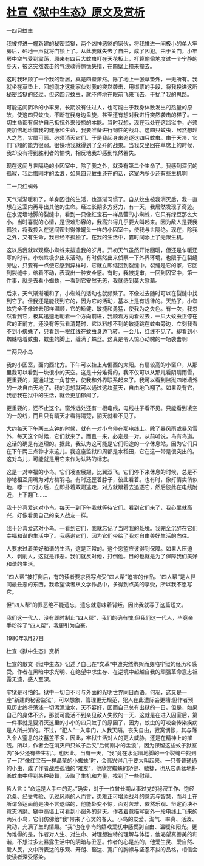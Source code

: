 # [杜宣《狱中生态》原文及赏析](https://www.vrrw.net/wx/11141.html)

一四只蚊虫

我被押进一幢新建的秘密监狱，两个凶神恶煞的家伙，将我推进一间极小的单人牢房后，砰地一声就将门锁上了。从此我就失去了自由，成了囚犯。由于关门，小牢房中空气受到震荡，原来有四只大蚊虫叮在天花板上，打算偷偷地度过一个宁静的冬天，被这突然袭击的气浪骇得惊慌失措，在四壁上撞来撞去。

这时我环顾了一个我的新居，真是四壁萧然。除了地上一张草垫外，一无所有。我就坐在草垫上，回想刚才这批家伙对我的突然袭击，用绑票的手段，将我投进这所秘密监狱的经过。但这四只蚊虫，就不停地在眼前飞来飞去，干扰了我的思路。

可能这间阴冷的小牢房，长期没有住过人，也可能由于我身体散发出的热量的原故，使这四只蚊虫，不断在我身边盘旋，甚至还有想对我进行突然袭击的样子。一切生命都有保护自己抵抗外来侵掠的本能。当时我想，现在我处在这监狱中，必须要加倍地珍惜我的健康和生命，我要准备进行韧性的战斗。这四只蚊虫，居然想趁人之危，实属可恶。必须消灭它们。于是我起身来追逐这四只蚊虫。由于天冷，它们飞翔的能力很弱。很快地我就得到了全歼的战果。当我又坐回在草席上的时候，我却没有得到胜利者的愉快，相反地我却感到怅然若失。

现在这间与世隔绝的小囚室中，除了我之外，就没有第二个生命了。我感到深沉的孤寂，我后悔刚才的孟浪，如果四只蚊虫还在的话，这室内多少还有些生机啊!



二一只红蜘蛛

天气渐渐暖和了，单身囚徒的生活，也逐渐习惯了。自从蚊虫被我消灭后，我一直想在这室内再寻出其他的生命。经过长期多方努力，有一天，我居然发现了奇迹。在水泥墙地脚的裂缝中，看到一只像红宝石一样晶莹的小蜘蛛，它只有绿豆那么大小。当时喜悦的心情，是很难形容的，我高兴得几乎要大叫起来。因为敌人是要我孤独，将我投入在这间密封得像罐头一样的小囚室中，使我与世隔绝。现在，除我之外，又有生命，我已经不孤独了。在我的生活中，霎时间添上了无限生机。

这以后我就以观察小蜘蛛来排遣我的岁月。开初天气虽然开始回暖，但还是乍暖还寒的时节。小蜘蛛极少出来活动，有时偶然出来侦察一下外界环境，也限于在裂缝旁边，只要有一点使它感到异样时，它就立即缩回到裂缝中。裂缝是它的家，它回到裂缝中，缩着不动，表现出一种安全感。有时，我被提审，一回到囚室中，第一件事，就是去看小蜘蛛，一看到它安然无恙，我就感到莫大慰藉。

后来，天气渐渐暖和了，小蜘蛛的活动也就频繁了。不像过去随时可以在裂缝中找到它了。但我还是能找到它的，因为它的活动，基本上是有规律的。天热了，小蜘蛛完全不像过去那样温顺，它的矫健、敏捷和勇猛，使我为之失色。有一次，我忽然看到它，极其迅速地朝着一个方向前进，我顺着方向看过去，一只大蚊虫正停在它的正前方。还没有等我看清楚时，它以料想不到的敏捷跳在蚊虫旁边，立刻我看不到小蜘蛛了，只看到一根红线在蚊虫身边飞转。一会儿，红线不见了。却看到小蜘蛛啮着蚊虫，蚊虫的脚上，缠满了蛛丝。这真是令人惊心动魄的一场袭击啊!

三两只小鸟

我的小囚室，面向西北方。下午可以挂上点偏西的太阳。有扇较高的小窗户，从那里我可以看到一块很小的天空。这是十分难得的，我不仅可以从那儿看阴晴雨雪，更重要的，是通过这一角苍空，使我和外界联系起来了。我可以看到监狱四堵墙外的一块自由天地了。我的思想就可以通过这块蓝天，自由地飞翔了。如果没有它，我想我在狱中的生活，就会更加郁闷了。

更重要的，还不止这个。窗外远处还有一根电线，电线柱子看不见。只能看到凌空的一段线，而且只有晴天才看得清楚，阴天就看不见了。

大约每天下午两三点钟的时候，就有一对小鸟停在那电线上。除了暴风雨或暴风雪外，每天这个时候，它们就来了。而且一来，必定是一对。从前听说，鸟有鸟道。这话的确是有道理的。据此，我认为这可能是它们归途的一个休息站，因为它们只在下午两三点钟才来这儿。我这座监狱四周都是水稻田，它在这一带是很突出的。这对鸟儿，可能就是用它来作为认路的标志。

这是一对幸福的小鸟。它们凌空展翅，比翼双飞。它们停下来休息的时候，总是不停地相互用嘴为对方梳羽毛。有时还歪着脖子，彼此看着。也有时，像打情卖俏似地，啄一口对方后，立即扑着双翅逃走，对方就跟着去追逐它，然后彼此在电线附近，上下翻飞……

我十分喜爱这对小鸟。每天一到下午我就等待它们。看到它们来了，我心里就高兴，好像看见自己的亲人战友一样。

我十分喜爱这对小鸟。一看到它们，我就忘记了当时我的处境。我完全沉醉在它们幸福和谐的生活中了。我感谢它们，因为它们带给了我对自由美好生活的向往。

人要求过着美好和谐的生活，这是正常的。这个愿望应该得到保障。如果人压迫人、剥削人，这就是罪恶。我们就反对他，打倒他。目的也就是为了保障我们美好和谐的生活。

“四人帮”被打倒后，有的读者要求我写点受“四人帮”迫害的作品。“四人帮”是人世间最丑恶的东西。我希望读者从文学作品中，多得到点美的享受，所以我不愿写它。

但“四人帮”的罪恶绝不能遗忘，遗忘就意味着背叛。因此我就写了这篇短文。

我们这一代人，没有即时制止“四人帮”，我们的确有愧;但我们这一代人，毕竟亲手粉碎了“四人帮”，我更引为自豪。

1980年3月27日

杜宣《狱中生态》赏析

杜宣的散文《狱中生态》记述了自己在“文革”中遭突然绑架而身陷牢狱的经历和感受。作者在黑暗中求光明、在绝望中求生存、在逆境中超越自我的顽强革命意志袒露无遗，感人至深。

牢狱是可怕的。狱中一切自不可与外面的光明世界同日而语。何况，这又是一座“新建的秘密监狱”，可以想象，管理更无规范，犯人在此遭际会更糟;但作者预见历史终将荡涤一切污泥浊水，天不容奸，因而自己总有出狱的一日。但是，如果自己的身体不济，那就可能活不到亲见敌人失败的一天，这就是在进入囚室后，第一件事就是要消灭这里的小小的四只蚊子的原因了，因为，蚊虫的叮咬会传染疾病是人所共知的。不过，“犯人”一入牢门，人我天隔，丧失自由，寂寞惆怅，其与落入令人窒息的坟墓差不多，因此，牢狱生活对人的更大威胁，还是在精神上的摧残。所以，作者会在消灭四只蚊子后又“后悔刚才的孟浪”，因为保留这些蚊子狱室内“多少还有些生机”。也因此，当有一天，“我”竟在水泥墙地脚的一个裂缝中找到了一只“像红宝石一样晶莹的小蜘蛛”时，会高兴得几乎要大叫起来。一只普普通通的小虫，成了作者战胜孤独的“难友”，他欣赏蜘蛛的矫健、敏捷，也从它勇猛地扑杀蚊虫中得到某种鼓舞，汲取了生机和力量，找到了一些慰藉。

哲人言：“命运是人手中的泥。”确实，对于一位曾长期从事过党的秘密工作、饱经沧桑、经受考验、见过风雨的人而言，患难正可增添战斗的意志与智慧，而斗士在所谓命运面前是决不言退缩的，他能处变不惊，面对苦难，依然乐观、坚定而决不意志消磨。狱中高墙上可看到小窗外的蓝天。作者着意描写窗外一段电线上飞来的两只小鸟，它们仿佛给“我”带来了心灵的春天。小鸟的友爱、淘气、率真、活泼、灵动，充满了生的情趣。“我”也在小鸟的嬉戏爱抚中感受到自由、温暖和阳光。更为难得的是，作者对人生、对生命、对理想独特的理解与体悟，他渴望真善美的和谐，不想过多去暴露生活中的阴暗与丑恶。作者的心是热的，他爱生灵、爱自然、爱人民，文中所表达的乐观、开朗、豁达、宽广的胸襟与坚忍不拔的品格，相信会使读者深受感染。

